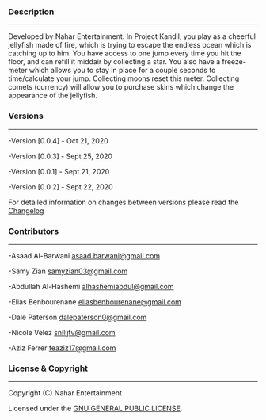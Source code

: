 ### Description
---

Developed by Nahar Entertainment. In Project Kandil, you play as a cheerful jellyfish made of fire, which is trying to escape the endless ocean which is catching up to him. You have access to one jump every time you hit the floor, and can refill it middair by collecting a star. You also have a freeze-meter which allows you to stay in place for a couple seconds to time/calculate your jump. Collecting moons reset this meter. Collecting comets (currency) will allow you to purchase skins which change the appearance of the jellyfish. 


### Versions
---

-Version [0.0.4] - Oct 21, 2020

-Version [0.0.3] - Sept 25, 2020

-Version [0.0.1] - Sept 21, 2020

-Version [0.0.2] - Sept 22, 2020

For detailed information on changes between versions please read the [Changelog](CHANGELOG.md)


### Contributors 
---

-Asaad Al-Barwani <asaad.barwani@gmail.com>

-Samy Zian <samyzian03@gmail.com>

-Abdullah Al-Hashemi <alhashemiabdul@gmail.com>

-Elias Benbourenane <eliasbenbourenane@gmail.com>

-Dale Paterson <dalepaterson0@gmail.com>

-Nicole Velez <snilijtv@gmail.com>

-Aziz Ferrer <feaziz17@gmail.com>


### License & Copyright
---

Copyright (C) Nahar Entertainment

Licensed under the [GNU GENERAL PUBLIC LICENSE](LICENSE.md).
